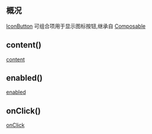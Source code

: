 ## 概况

[IconButton](/API/UI/Compose/Widget/IconButton/README.md)
可组合项用于显示图标按钮,继承自  [Composable](/API/UI/Compose/Widget/Composable/README.md)

## content()

[content](content.md ":include")

## enabled()

[enabled](enabled.md ":include")

## onClick()

[onClick](onClick.md ":include")